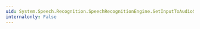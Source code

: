 ```yaml
---
uid: System.Speech.Recognition.SpeechRecognitionEngine.SetInputToAudioStream(System.IO.Stream,System.Speech.AudioFormat.SpeechAudioFormatInfo)
internalonly: False
---
```

